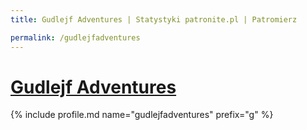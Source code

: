 ```yaml
---
title: Gudlejf Adventures | Statystyki patronite.pl | Patromierz

permalink: /gudlejfadventures
---
```


# [Gudlejf Adventures](https://patronite.pl/gudlejfadventures)

{% include profile.md name="gudlejfadventures" prefix="g" %}
